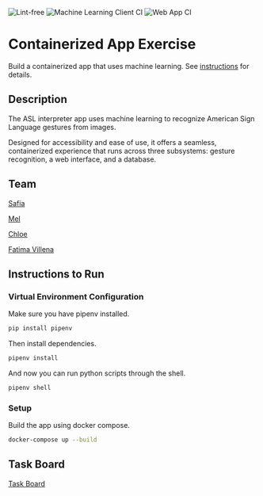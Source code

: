 ![Lint-free](https://github.com/nyu-software-engineering/containerized-app-exercise/actions/workflows/lint.yml/badge.svg)
![Machine Learning Client CI](https://github.com/software-students-fall2024/4-containers-four/actions/workflows/machine-learning-client.yml/badge.svg)
![Web App CI](https://github.com/software-students-fall2024/4-containers-four/actions/workflows/web-app.yml/badge.svg)

# Containerized App Exercise

Build a containerized app that uses machine learning. See [instructions](./instructions.md) for details.

## Description

The ASL interpreter app uses machine learning to recognize American Sign Language gestures from images.

Designed for accessibility and ease of use, it offers a seamless, containerized experience that runs across three subsystems: gesture recognition, a web interface, and a database.

## Team

[Safia](https://github.com/safiabillah)

[Mel](https://github.com/melanie-y-zhang)

[Chloe](https://github.com/jh7316)

[Fatima Villena](https://github.com/favils)

## Instructions to Run

### Virtual Environment Configuration
Make sure you have pipenv installed. 
```bash
pip install pipenv
```
Then install dependencies.
```bash
pipenv install
```

And now you can run python scripts through the shell.
```bash
pipenv shell
```

### Setup

Build the app using docker compose.
```bash
docker-compose up --build
```

## Task Board
[Task Board](https://github.com/orgs/software-students-fall2024/projects/119/views/1)
